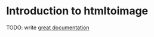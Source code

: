 # Introduction to htmltoimage

TODO: write [great documentation](http://jacobian.org/writing/what-to-write/)
